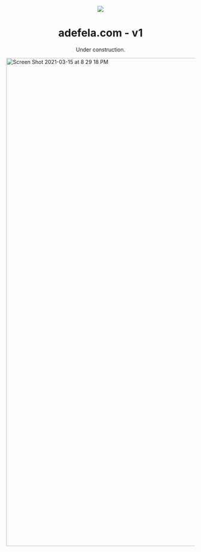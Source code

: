 <p align="center">
  <img src="https://github.com/AdefelaFakorode/Adefela/assets/102834064/0514118d-ee25-4f82-a88e-6230bef6eeba"/>

</p>
<h1 align="center">
  adefela.com - v1
</h1>
<p align="center">
  Under construction.
</p>

<img width="1306" alt="Screen Shot 2021-03-15 at 8 29 18 PM" src="https://github.com/AdefelaFakorode/Adefela/assets/102834064/31a25de2-2b5f-4e61-b0dc-55818e003293">
